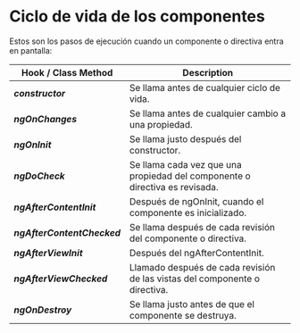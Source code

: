 # Ciclo de vida de los componentes

Estos son los pasos de ejecución cuando un componente o directiva entra en pantalla:

| Hook / Class Method         | Description                                                                 |
| --------------------------- | --------------------------------------------------------------------------- |
| ***constructor***           | Se llama antes de cualquier ciclo de vida.                                  |
| ***ngOnChanges***           | Se llama antes de cualquier cambio a una propiedad.                         |
| ***ngOnInit***              | Se llama justo después del constructor.                                     |
| ***ngDoCheck***             | Se llama cada vez que una propiedad del componente o directiva es revisada. |
| ***ngAfterContentInit***    | Después de ngOnInit, cuando el componente es inicializado.                  |
| ***ngAfterContentChecked*** | Se llama después de cada revisión del componente o directiva.               |
| ***ngAfterViewInit***       | Después del ngAfterContentInit.                                             |
| ***ngAfterViewChecked***    | Llamado después de cada revisión de las vistas del componente o directiva.  |
| ***ngOnDestroy***           | Se llama justo antes de que el componente se destruya.                      |
